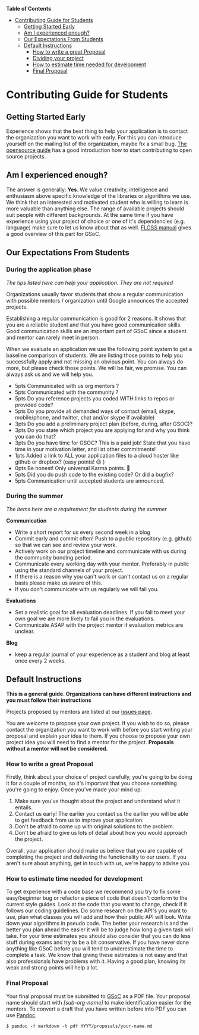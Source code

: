 <!-- markdown-toc start - Don't edit this section. Run M-x markdown-toc-generate-toc again -->
**Table of Contents**

- [Contributing Guide for Students](#contributing-guide-for-students)
    - [Getting Started Early](#getting-started-early)
    - [Am I experienced enough?](#am-i-experienced-enough)
    - [Our Expectations From Students](#our-expectations-from-students)
    - [Default Instructions](#default-instructions)
        - [How to write a great Proposal](#how-to-write-a-great-proposal)
        - [Dividing your project](#dividing-your-project)
        - [How to estimate time needed for development](#how-to-estimate-time-needed-for-development)
        - [Final Proposal](#final-proposal)

<!-- markdown-toc end -->


# Contributing Guide for Students

## Getting Started Early

Experience shows that the best thing to help your application is to contact the
organization you want to work with early. For this you can introduce yourself on
the mailing list of the organization, maybe fix a small
bug. [The opensource guide](https://opensource.guide/how-to-contribute/) has a
good introduction how to start contributing to open source projects.

## Am I experienced enough?

The answer is generally: **Yes**. We value creativity, intelligence and
enthusiasm above specific knowledge of the libraries or algorithms we use. We
think that an interested and motivated student who is willing to learn is more
valuable than anything else. The range of available projects should suit people
with different backgrounds. At the same time if you have experience using your
project of choice or one of it's dependencies (e.g. language) make sure to let
us know about that as
well.
[FLOSS manual](http://write.flossmanuals.net/gsocstudentguide/am-i-good-enough/)
gives a good overview of this part for GSoC.

## Our Expectations From Students

### During the application phase

*The tips listed here can help your application. They are not required*

Organizations usually favor students that show a regular communication with
possible mentors / organization until Google announces the accepted projects.

Establishing a regular communication is good for 2 reasons. It shows that you
are a reliable student and that you have good communication skills. Good
communication skills are an important part of GSoC since a student and mentor
can rarely meet in person.

When we evaluate an application we use the following point system to get a
baseline comparison of students. We are listing those points to help you
successfully apply and not missing an obvious point. You can always do more, but
please check those points. We will be fair, we promise. You can always ask us
and we will help you.

- 5pts Communicated with us org mentors ?
- 5pts Communicated with the community ?
- 5pts Do you reference projects you coded WITH links to repos or provided code?
- 5pts Do you provide all demanded ways of contact (email, skype, mobile/phone, and twitter, chat and/or skype if available)
- 3pts Do you add a preliminary project plan (before, during, after GSOC)?
- 3pts Do you state which project you are applying for and why you think you can do that?
- 3pts Do you have time for GSOC? This is a paid job! State that you have time in your motivation letter, and list other commitments!
- 1pts Added a link to ALL your application files to a cloud hoster like github or dropbox? (easy points! 😉 )
- 0pts Be honest! Only universal Karma points. 🙂
- 5pts Did you do push code to the existing code? Or did a bugfix?
- 5pts Communication until accepted students are announced.

### During the summer

*The items here are a requirement for students during the summer*

**Communication**

- Write a short report for us every second week in a blog
- Commit early and commit often! Push to a public repository (e.g. github) so
  that we can see and review your work.
- Actively work on our project timeline and communicate with us during the
  community bonding period.
- Communicate every working day with your mentor. Preferably in public using the
  standard channels of your project.
- If there is a reason why you can't work or can't contact us on a regular basis
  please make us aware of this.
- If you don't communicate with us regularly we will fail you.

**Evaluations**

- Set a realistic goal for all evaluation deadlines. If you fail to meet your
  own goal we are more likely to fail you in the evaluations.
- Communicate ASAP with the project mentor if evaluation metrics are unclear.

**Blog**

- keep a regular journal of your experience as a student and blog at least once
  every 2 weeks.

## Default Instructions

**This is a general guide. Organizations can have different instructions and you
must follow their instructions**

Projects proposed by mentors are listed at our [issues page](https://github.com/ESIPFed/gsoc/issues).

You are welcome to propose your own project. If you wish to do so, please
contact the organization you want to work with before you start writing your
proposal and explain your idea to them. If you choose to propose your own
project idea you will need to find a mentor for the project. **Proposals without
a mentor will not be considered.**

### How to write a great Proposal

Firstly, think about your choice of project carefully, you're going to be doing
it for a couple of months, so it's important that you choose something you're
going to enjoy. Once you've made your mind up:

1. Make sure you've thought about the project and understand what it entails.
2. Contact us early! The earlier you contact us the earlier you will be able to
   get feedback from us to improve your application.
3. Don't be afraid to come up with original solutions to the problem.
4. Don't be afraid to give us lots of detail about how you would approach the
   project.

Overall, your application should make us believe that you are capable of
completing the project and delivering the functionality to our users. If you
aren't sure about anything, get in touch with us, we're happy to advise you.

### How to estimate time needed for development

To get experience with a code base we recommend you try to fix some
easy/beginner bug or refactor a piece of code that doesn't conform to the
current style guides. Look at the code that you want to change, check if it
follows our coding guidelines. Do some research on the API's you want to use,
plan what classes you will add and how their public API will look. Write down
your algorithms in pseudo code. The better your research is and the better you
plan ahead the easier it will be to judge how long a given task will take. For
your time estimates you should also consider that you can do less stuff during
exams and try to be a bit conservative. If you have never done anything like
GSoC before you will tend to underestimate the time to complete a task. We know
that giving these estimates is not easy and that also professionals have
problems with it. Having a good plan, knowing its weak and strong points will
help a lot.

### Final Proposal

Your final proposal must be submitted to [GSoC](summerofcode.withgoogle.com) as
a PDF file. Your proposal name should start with *[sub-org-name]* to make
identification easier for the mentors. To convert a draft that you have written
before into PDF you can use [Pandoc][Pandoc].

~~~
$ pandoc -f markdown -t pdf YYYY/proposals/your-name.md
~~~

[IL]: 2018/ideas-list.md
[issues]: https://github.com/numfocus/gsoc/issues
[GSoC]: http://summerofcode.withgoogle.com/
[ML]: organization/team.md
[Pandoc]: http://pandoc.org/
